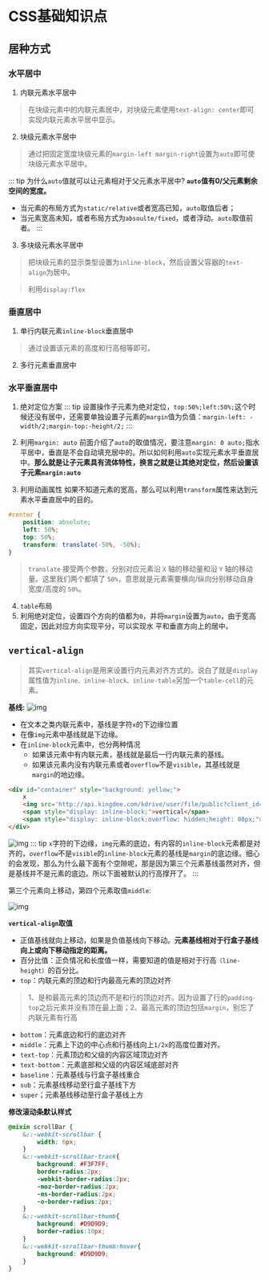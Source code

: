 # CSS基础知识点
## 居种方式
### 水平居中
1. 内联元素水平居中
> 在块级元素中的内联元素居中，对块级元素使用`text-align: center`即可实现内联元素水平居中显示。

2. 块级元素水平居中
> 通过把固定宽度块级元素的`margin-left margin-right`设置为`auto`即可使块级元素水平居中。

::: tip
为什么`auto`值就可以让元素相对于父元素水平居中?
**`auto`值有0/父元素剩余空间的宽度。**
- 当元素的布局方式为`static/relative`或者宽高已知，`auto`取值后者；
- 当元素宽高未知，或者布局方式为`absoulte/fixed`，或者浮动。`auto`取值前者。
:::

3. 多块级元素水平居中
> 把块级元素的显示类型设置为`inline-block`，然后设置父容器的`text-align`为居中。

> 利用`display:flex`

### 垂直居中
1. 单行内联元素`inline-block`垂直居中
> 通过设置该元素的高度和行高相等即可。

2. 多行元素垂直居中

### 水平垂直居中
1. 绝对定位方案
::: tip
设置操作子元素为绝对定位，`top:50%;left:50%;`这个时候还没有居中，还需要单独设置子元素的`margin`值为负值：`margin-left: -width/2;margin-top:-height/2;`
:::

2. 利用`margin: auto`
前面介绍了`auto`的取值情况，要注意`margin: 0 auto;`指水平居中，垂直是不会自动填充居中的。所以如何利用`auto`实现元素水平垂直居中。**那么就是让子元素具有流体特性，换言之就是让其绝对定位，然后设置该子元素`margin:auto`**

3. 利用动画属性
如果不知道元素的宽高，那么可以利用`transform`属性来达到元素水平垂直居中的目的。
```css
#center {
    position: absolute;
    left: 50%;
    top: 50%;
    transform: translate(-50%, -50%);
}
```
> `translate` 接受两个参数，分别对应元素沿 `X` 轴的移动量和沿 `Y` 轴的移动量。这里我们两个都填了 `50%`，意思就是元素需要横向/纵向分别移动自身宽度/高度的 `50%`。

4. `table`布局
5. 利用绝对定位，设置四个方向的值都为`0`，并将`margin`设置为`auto`，由于宽高固定，因此对应方向实现平分，可以实现水
平和垂直方向上的居中。

## `vertical-align`
> 其实`vertical-align`是用来设置行内元素对齐方式的。说白了就是`display`属性值为`inline、inline-block、inline-table`另加一个`table-cell`的元素。

**基线:**
![img](/dovis-blog/other/16.jpg)

- 在文本之类内联元素中，基线是字符`x`的下边缘位置
- 在像`img`元素中基线就是下边缘。
- 在`inline-block`元素中，也分两种情况
    + 如果该元素中有内联元素，基线就是最后一行内联元素的基线。
    + 如果该元素内没有内联元素或者`overflow`不是`visible`，其基线就是`margin`的地边缘。

```html
<div id="container" style="background: yellow;">
    x
    <img src='http://api.kingdee.com/kdrive/user/file/public?client_id=200547&file_id=143368796&scode=VVltV1dZMmFYVC9wNVI1Qy83OFE4&sign=ff4e93995c2f35211e45037cf3819dc9eb7a3af8'>
    <span style="display: inline-block;">vertical</span>
    <span style="display: inline-block;overflow: hidden;height: 80px;">linjiaheng</span>
</div>
```

![img](/dovis-blog/other/40.png)
::: tip
`x`字符的下边缘，`img`元素的底边，有内容的`inline-block`元素都是对齐的，`overflow`不是`visible`的`inline-block`元素的基线是`margin`的底边缘。细心的会发现，那么为什么最下面有个空隙呢，那是因为第三个元素基线虽然对齐，但是基线并不是元素的底边。所以下面被默认的行高撑开了。
:::

第三个元素向上移动，第四个元素取值`middle`:

![img](/dovis-blog/other/41.png)

**`vertical-align`取值**
- 正值基线就向上移动，如果是负值基线向下移动。**元素基线相对于行盒子基线向上或向下移动指定的距离。**
- 百分比值：正负情况和长度值一样，需要知道的值是相对于行高`（line-height）`的百分比。
- `top`：内联元素的顶边和行内最高元素的顶边对齐
> 1、是和最高元素的顶边而不是和行的顶边对齐。因为设置了行的`padding-top`之后元素并没有顶在最上面；2、最高元素的顶边包括`margin`，别忘了内联元素有行高
- `bottom`：元素底边和行的底边对齐
- `middle`：元素上下边的中心点和行基线向上`1/2x`的高度位置对齐。
- `text-top`：元素顶边和父级的内容区域顶边对齐
- `text-bottom`：元素底部和父级的内容区域底部对齐
- `baseline`：元素基线与行盒子基线重合
- `sub`：元素基线移动至行盒子基线下方
- `super`；元素基线移动至行盒子基线上方

**修改滚动条默认样式**
```css
@mixin scrollBar {
    &::-webkit-scrollbar {
        width: 6px;
    }
    &::-webkit-scrollbar-track{
        background: #F3F7FF;
        border-radius:2px;
        -webkit-border-radius:2px;
        -moz-border-radius:2px;
        -ms-border-radius:2px;
        -o-border-radius:2px;
    }
    &::-webkit-scrollbar-thumb{
        background: #D9D9D9;
        border-radius:10px;
    }
    &::-webkit-scrollbar-thumb:hover{
        background: #D9D9D9;
    }
}
```